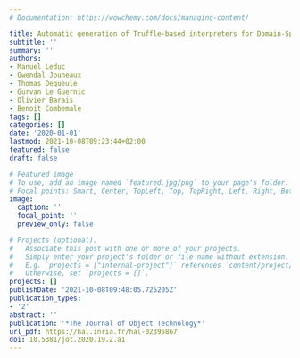 ```yaml
---
# Documentation: https://wowchemy.com/docs/managing-content/

title: Automatic generation of Truffle-based interpreters for Domain-Specific Languages
subtitle: ''
summary: ''
authors:
- Manuel Leduc
- Gwendal Jouneaux
- Thomas Degueule
- Gurvan Le Guernic
- Olivier Barais
- Benoit Combemale
tags: []
categories: []
date: '2020-01-01'
lastmod: 2021-10-08T09:23:44+02:00
featured: false
draft: false

# Featured image
# To use, add an image named `featured.jpg/png` to your page's folder.
# Focal points: Smart, Center, TopLeft, Top, TopRight, Left, Right, BottomLeft, Bottom, BottomRight.
image:
  caption: ''
  focal_point: ''
  preview_only: false

# Projects (optional).
#   Associate this post with one or more of your projects.
#   Simply enter your project's folder or file name without extension.
#   E.g. `projects = ["internal-project"]` references `content/project/deep-learning/index.md`.
#   Otherwise, set `projects = []`.
projects: []
publishDate: '2021-10-08T09:48:05.725205Z'
publication_types:
- '2'
abstract: ''
publication: '*The Journal of Object Technology*'
url_pdf: https://hal.inria.fr/hal-02395867
doi: 10.5381/jot.2020.19.2.a1
---
```

